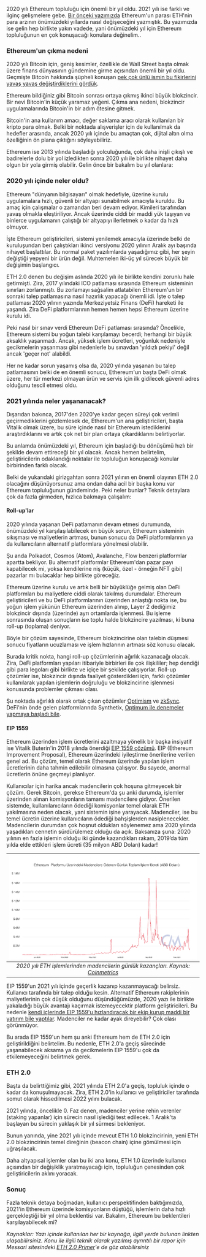 2020 yılı Ethereum topluluğu için önemli bir yıl oldu. 2021 yılı ise farklı ve ilginç gelişmelere gebe. [Bir önceki yazımızda](/genel/2020/12/08/Ethereumun-para-politikas%C4%B1.html) Ethereum'un parası ETH'nin para arzının önümüzdeki yıllarda nasıl değişeceğini yazmıştık. Bu yazımızda ise gelin hep birlikte yakın vadede, yani önümüzdeki yıl için Ethereum topluluğunun en çok konuşacağı konulara değinelim.. 

### Ethereum'un çıkma nedeni

2020 yılı Bitcoin için, geniş kesimler, özellikle de Wall Street başta olmak üzere finans dünyasının gündemine girme açısından önemli bir yıl oldu. Geçmişte Bitcoin hakkında şüpheli konuşan [pek çok ünlü ismin bu fikirlerini yavaş yavaş değiştirdiklerini gördük](/genel/2020/11/24/bitcoin-dunyasinin-yeni-halkasi.html). 

Ethereum bildiğiniz gibi Bitcoin sonrası ortaya çıkmış ikinci büyük blokzincir. Bir nevi Bitcoin'in küçük yaramaz yeğeni. Çıkma ana nedeni, blokzincir uygulamalarında Bitcoin'in bir adım ötesine gitmek. 

Bitcoin'in ana kullanım amacı, değer saklama aracı olarak kullanılan bir kripto para olmak. Belki bir noktada alışverişler için de kullanılmak da hedefler arasında, ancak 2020 yılı içinde bu amaçtan çok, dijital altın olma özelliğinin ön plana çıktığını söyleyebiliriz. 

Ethereum ise 2013 yılında başladığı yolculuğunda, çok daha inişli çıkışlı ve badirelerle dolu bir yol izledikten sonra 2020 yılı ile birlikte nihayet daha olgun bir yola girmiş olabilir. Gelin önce bir bakalım bu yıl olanlara:

### 2020 yılı içinde neler oldu?

Ethereum "dünyanın bilgisayarı" olmak hedefiyle, üzerine kurulu uygulamalara hızlı, güvenli bir altyapı sunabilmek amacıyla kuruldu. Bu amaç için çalışmalar o zamandan beri devam ediyor. Kimileri tarafından yavaş olmakla eleştiriliyor. Ancak üzerinde ciddi bir maddi yük taşıyan ve binlerce uygulamanın çalıştığı bir altyapıyı ilerletmek o kadar da hızlı olmuyor. 

İşte Ethereum geliştiricileri, sistemi yenilemek amacıyla üzerinde belki de kuruluşundan beri çalıştıkları ikinci versiyonu 2020 yılının Aralık ayı başında nihayet başlattılar. Bu normal paket yazılımlarda yaşadığımız gibi, her şeyin değiştiği yepyeni bir ürün değil. Muhtemelen iki-üç yıl sürecek büyük bir değişimin başlangıcı.

ETH 2.0 denen bu değişim aslında 2020 yılı ile birlikte kendini zorunlu hale getirmişti. Zira, 2017 yılındaki ICO patlaması sırasında Ethereum sisteminin sınırları zorlanmıştı. Bu zorlamayı sağsalim atlatabilen Ethereum'un bir sonraki talep patlamasına nasıl hazırlık yapacağı önemli idi. İşte o talep patlaması 2020 yılının yazında Merkeziyetsiz Finans (DeFi) hareketi ile yaşandı. Zira DeFi platformlarının hemen hemen hepsi Ethereum üzerine kurulu idi. 

Peki nasıl bir sınav verdi Ethereum DeFi patlaması sırasında? Öncelikle, Ethereum sistemi bu yoğun talebi karşılamayı becerdi; herhangi bir büyük aksaklık yaşanmadı. Ancak, yüksek işlem ücretleri, yoğunluk nedeniyle gecikmelerin yaşanması gibi nedenlerle bu sınavdan 'yıldızlı pekiyi' değil ancak 'geçer not' alabildi. 

Her ne kadar sorun yaşamış olsa da, 2020 yılında yaşanan bu talep patlamasının belki de en önemli sonucu, Ethereum'un başta DeFi olmak üzere, her tür merkezi olmayan ürün ve servis için ilk gidilecek güvenli adres olduğunu tescil etmesi oldu. 

### 2021 yılında neler yaşananacak?

Dışarıdan bakınca, 2017'den 2020'ye kadar geçen süreyi çok verimli geçirmediklerini gözlemlesek de, Ethereum'un ana geliştiricileri, başta Vitalik olmak üzere, bu süre içinde nasıl bir Ethereum istediklerini araştırdıklarını ve artık çok net bir plan ortaya çıkardıklarını belirtiyorlar. 

Bu anlamda önümüzdeki yıl, Ethereum için başladığı bu dönüşümü hızlı bir şekilde devam ettireceği bir yıl olacak. Ancak hemen belirtelim, geliştiricilerin odaklandığı noktalar ile topluluğun konuşacağı konular birbirinden farklı olacak. 

Belki de yukarıdaki girizgahtan sonra 2021 yılının en önemli olayının ETH 2.0 olacağını düşünüyorsunuz ama ondan daha acil bir başka konu var Ethereum topluluğunun gündeminde. Peki neler bunlar? Teknik detaylara çok da fazla girmeden, hızlıca bakmaya çalışalım: 

#### Roll-up'lar
2020 yılında yaşanan DeFi patlamanın devam etmesi durumunda, önümüzdeki yıl karşılaşılabilecek en büyük sorun, Ethereum sisteminin sıkışması ve maliyetlerin artması, bunun sonucu da DeFi platformlarının ya da kullanıcıların alternatif platformlara yönelmesi olabilir. 

Şu anda Polkadot, Cosmos (Atom), Avalanche, Flow benzeri platformlar apartta bekliyor. Bu alternatif platformlar Ethereum'dan pazar payı kapabilecek mi, yoksa kendilerine niş (küçük, özel - örneğin NFT gibi) pazarlar mı bulacaklar hep birlikte göreceğiz. 

Ethereum üzerine kurulu ve artık belli bir büyüklüğe gelmiş olan DeFi platformları bu maliyetlere ciddi olarak takılmış durumdalar. Ethereum geliştiricileri ve bu DeFi platformlarının üzerinden anlaştığı nokta ise, bu yoğun işlem yükünün Ethereum üzerinden alınıp, Layer 2 dediğimiz blokzincir dışında (üzerinde) ayrı ortamlarda işlenmesi. Bu işleme sonrasında oluşan sonuçların ise toplu halde blokzincire yazılması, ki buna roll-up (toplama) deniyor. 

Böyle bir çözüm sayesinde, Ethereum blokzincirine olan talebin düşmesi sonucu fiyatların ucuzlaması ve işlem hızlarının artması söz konusu olacak. 

Burada kritik nokta, hangi roll-up çözümlerinin ağırlık kazanacağı olacak. Zira, DeFi platformları yapıları itibariyle birbirleri ile çok ilişkililer; hep dendiği gibi para legoları gibi birlikte ve içiçe bir şekilde çalışıyorlar. Roll-up çözümler ise, blokzincir dışında faaliyet gösterdikleri için, farklı çözümler kullanılarak yapılan işlemlerin doğruluğu ve blokzincirine işlenmesi konusunda problemler çıkması olası. 

Şu noktada ağırlıklı olarak ortak çıkan çözümler [Optimism](https://optimism.io) ve [zkSync](https://zksync.io). DeFi'nin önde gelen platformlarında Synthetix, [Optimum ile denemeler yapmaya başladı bile](https://blog.synthetix.io/why-optimism/).

#### EIP 1559
Ethereum üzerinden işlem ücretlerini azaltmaya yönelik bir başka insiyatif ise Vitalik Buterin'in 2018 yılında önerdiği [EIP 1559 çözümü](https://eips.ethereum.org/EIPS/eip-1559). EIP (Ethereum Improvement Proposal), Ethereum üzerindeki iyileştirme önerilerine verilen genel ad. Bu çözüm, temel olarak Ethereum üzerinde yapılan işlem ücretlerinin daha tahmin edilebilir olmasına çalışıyor. Bu sayede, anormal ücretlerin önüne geçmeyi planlıyor. 

Kullanıcılar için harika ancak madencilerin çok hoşuna gitmeyecek bir çözüm. Gerek Bitcoin, gerekse Ethereum'da şu anki durumda, işlemler üzerinden alınan komisyonların tamamı madencilere gidiyor. Önerilen sistemde, kullanılanıcıların ödediği komisyonlar temel olarak ETH yakılmasına neden olacak, yani sistemin işine yarayacak. Madenciler, ise bu temel ücretin üzerine kullanıcıların ödediği bahşişlerden nasiplenecekler. Madencilerin durumdan çok hoşnut oldukları söylenemez ama 2020 yılında yaşadıkları cennetin sürdürülemez olduğu da açık. Baksanıza şuna: 2020 yılının en fazla işlemin olduğu iki günde kazandıkları rakam, 2019’da tüm yılda elde ettikleri işlem ücreti (35 milyon ABD Doları) kadar!

| ![coinmetrics_total_fees_1yr](/assets/eth_total_fees_coinmetrics_1yr_800_v2.png)|
|:--:| 
| *2020 yılı ETH işlemlerinden madencilerin günlük kazançları. Kaynak: [Coinmetrics](https://network-charts.coinmetrics.io)*|

EIP 1559'un 2021 yılı içinde geçerlik kazanıp kazanmayacağı belirsiz. Kullanıcı tarafında bir talep olduğu kesin. Alternatif Ethereum rakiplerinin maliyetlerinin çok düşük olduğunu düşündüğümüzde, 2020 yazı ile birlikte yakaladığı büyük avantajı kaçırmak istemeyecektir platform geliştiricileri. Bu nedenle [kendi içlerinde EIP 1559'u hızlandıracak bir ekip kurup maddi bir yatırım bile yaptılar](https://gitcoin.co/grants/946/eip-1559-community-fund). Madenciler ne kadar ayak direyebilir? Çok olası görünmüyor. 

Bu arada EIP 1559'un hem şu anki Ethereum hem de ETH 2.0 için geliştirildiğini belirtelim. Bu nedenle, ETH 2.0'a geçiş sürecinde yaşanabilecek aksama ya da gecikmelerin EIP 1559'u çok da etkilemeyeceğini belirtmek gerek. 

### ETH 2.0
Başta da belirttiğimiz gibi, 2021 yılında ETH 2.0'a geçiş, topluluk içinde o kadar da konuşulmayacak. Zira, ETH 2.0'in kullanıcı ve geliştiriciler tarafında somut olarak hissedilmesi 2022 yılını bulacak.

2021 yılında, öncelikle 0. Faz denen, madenciler yerine rehin verenler (staking yapanlar) için sürecin nasıl işlediği test edilecek. 1 Aralık'ta başlayan bu sürecin yaklaşık bir yıl sürmesi bekleniyor. 

Bunun yanında, yine 2021 yılı içinde mevcut ETH 1.0 blokzincirinin, yeni ETH 2.0 blokzincirinin temel direğinin (beacon chain) içine gömülmesi için uğraşılacak. 

Daha altyapısal işlemler olan bu iki ana konu, ETH 1.0 üzerinde kullanıcı açısından bir değişiklik yaratmayacağı için, topluluğun çenesinden çok geliştiricilerin aklını yoracak. 

### Sonuç
Fazla teknik detaya boğmadan, kullanıcı perspektifinden baktığımızda, 2021'in Ethereum üzerinde komisyonların düştüğü, işlemlerin daha hızlı gerçekleştiği bir yıl olma beklentisi var. Bakalım, Ethereum bu beklentileri karşılayabilecek mi?


*Kaynaklar: Yazı içinde kullanılan her bir kaynağa, ilgili yerde bulunan linkten ulaşabilirsiniz. Konu ile ilgili teknik olarak yazılmış ayrıntılı bir rapor için Messari sitesindeki [ETH 2.0 Primer](https://messari.io/road-to-eth2)'e de göz atabilirsiniz*
